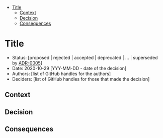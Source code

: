 <!-- START doctoc generated TOC please keep comment here to allow auto update -->
<!-- DON'T EDIT THIS SECTION, INSTEAD RE-RUN doctoc TO UPDATE -->

- [Title](#title)
  - [Context](#context)
  - [Decision](#decision)
  - [Consequences](#consequences)

<!-- END doctoc generated TOC please keep comment here to allow auto update -->

# Title
<!-- A short and clear title which is prefixed with the ADR number -->

* Status: [proposed | rejected | accepted | deprecated | … | superseded by [ADR-0005](0005-example.md)] <!-- mandatory -->
* Date: 2020-10-29 [YYY-MM-DD - date of the decision] <!-- mandatory -->
* Authors: [list of GitHub handles for the authors]
* Deciders: [list of GitHub handles for those that made the decision]  <!-- mandatory -->

## Context
<!-- What is the context of the decision and what's the motivation -->

## Decision
<!-- What is the decision that has been made -->

## Consequences
<!-- Whats the result or impact of this decision. Does anything need to change and are new GitHub issues created as a result -->